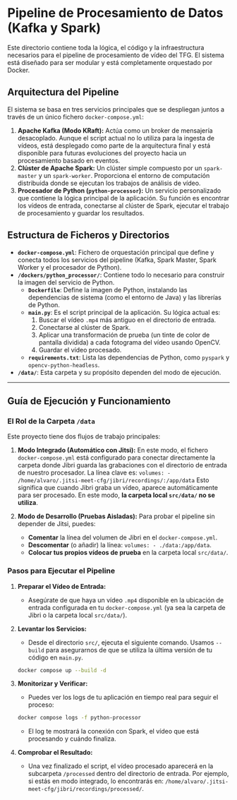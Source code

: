 # Pipeline de Procesamiento de Datos (Kafka y Spark)

Este directorio contiene toda la lógica, el código y la infraestructura necesarios para el pipeline de procesamiento de vídeo del TFG. El sistema está diseñado para ser modular y está completamente orquestado por Docker.

## Arquitectura del Pipeline

El sistema se basa en tres servicios principales que se despliegan juntos a través de un único fichero `docker-compose.yml`:

1.  **Apache Kafka (Modo KRaft):** Actúa como un broker de mensajería desacoplado. Aunque el script actual no lo utiliza para la ingesta de vídeos, está desplegado como parte de la arquitectura final y está disponible para futuras evoluciones del proyecto hacia un procesamiento basado en eventos.
2.  **Clúster de Apache Spark:** Un clúster simple compuesto por un `spark-master` y un `spark-worker`. Proporciona el entorno de computación distribuida donde se ejecutan los trabajos de análisis de vídeo.
3.  **Procesador de Python (`python-processor`):** Un servicio personalizado que contiene la lógica principal de la aplicación. Su función es encontrar los vídeos de entrada, conectarse al clúster de Spark, ejecutar el trabajo de procesamiento y guardar los resultados.

## Estructura de Ficheros y Directorios

* **`docker-compose.yml`**: Fichero de orquestación principal que define y conecta todos los servicios del pipeline (Kafka, Spark Master, Spark Worker y el procesador de Python).
* **`/dockers/python_processor/`**: Contiene todo lo necesario para construir la imagen del servicio de Python.
    * **`Dockerfile`**: Define la imagen de Python, instalando las dependencias de sistema (como el entorno de Java) y las librerías de Python.
    * **`main.py`**: Es el script principal de la aplicación. Su lógica actual es:
        1.  Buscar el vídeo `.mp4` más antiguo en el directorio de entrada.
        2.  Conectarse al clúster de Spark.
        3.  Aplicar una transformación de prueba (un tinte de color de pantalla dividida) a cada fotograma del vídeo usando OpenCV.
        4.  Guardar el vídeo procesado.
    * **`requirements.txt`**: Lista las dependencias de Python, como `pyspark` y `opencv-python-headless`.
* **`/data/`**: Esta carpeta y su propósito dependen del modo de ejecución.

---

## Guía de Ejecución y Funcionamiento

### El Rol de la Carpeta `/data`

Este proyecto tiene dos flujos de trabajo principales:

1.  **Modo Integrado (Automático con Jitsi):**
    En este modo, el fichero `docker-compose.yml` está configurado para conectar directamente la carpeta donde Jibri guarda las grabaciones con el directorio de entrada de nuestro procesador. La línea clave es:
    `volumes: - /home/alvaro/.jitsi-meet-cfg/jibri/recordings/:/app/data` 
    Esto significa que cuando Jibri graba un vídeo, aparece automáticamente para ser procesado. En este modo, **la carpeta local `src/data/` no se utiliza**.

2.  **Modo de Desarrollo (Pruebas Aisladas):**
    Para probar el pipeline sin depender de Jitsi, puedes:
    * **Comentar** la línea del volumen de Jibri en el `docker-compose.yml`.
    * **Descomentar** (o añadir) la línea: `volumes: - ./data:/app/data`.
    * **Colocar tus propios vídeos de prueba** en la carpeta local `src/data/`.

### Pasos para Ejecutar el Pipeline

1.  **Preparar el Vídeo de Entrada:**
    * Asegúrate de que haya un vídeo `.mp4` disponible en la ubicación de entrada configurada en tu `docker-compose.yml` (ya sea la carpeta de Jibri o la carpeta local `src/data/`).

2.  **Levantar los Servicios:**
    * Desde el directorio `src/`, ejecuta el siguiente comando. Usamos `--build` para asegurarnos de que se utiliza la última versión de tu código en `main.py`.
    ```bash
    docker compose up --build -d
    ```

3.  **Monitorizar y Verificar:**
    * Puedes ver los logs de tu aplicación en tiempo real para seguir el proceso:
    ```bash
    docker compose logs -f python-processor
    ```
    * El log te mostrará la conexión con Spark, el vídeo que está procesando y cuándo finaliza.

4.  **Comprobar el Resultado:**
    * Una vez finalizado el script, el vídeo procesado aparecerá en la subcarpeta `/processed` dentro del directorio de entrada. Por ejemplo, si estás en modo integrado, lo encontrarás en: `/home/alvaro/.jitsi-meet-cfg/jibri/recordings/processed/`.